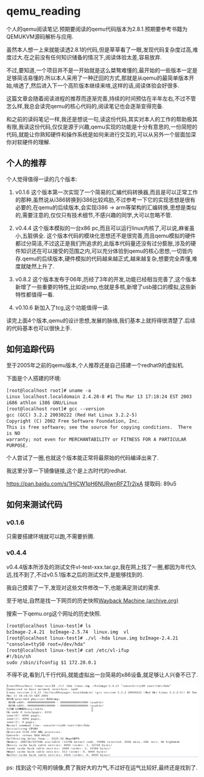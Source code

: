 # qemu_reading

个人的qemu阅读笔记.预期要阅读的qemu代码版本为2.8.1.预期要参考书籍为QEMUKVM源码解析与应用.



虽然本人想一上来就能读透2.8.1的代码,但是草草看了一眼,发现代码复杂度过高,难度过大.在之前没有任何知识储备的情况下,阅读体验太差,容易放弃.

不过,要知道,一个项目并不是一开始就是这么桀骜难懂的,最开始的一些版本一定是足够简洁易懂的.所以本人采用了一种迂回的方式,那就是从qemu的最简单版本开始,啃透了,然后进入下一个高阶版本继续来啃,这样的话,阅读体验会好很多.



这篇文章会随着阅读进程的推荐而逐渐完善,持续的时间预估在半年左右,不过不管怎么样,我总会读完qemu的核心代码的,阅读笔记也会逐渐变得完备.

和之前的读码笔记一样,我还是想说一句,读这份代码,其实对本人的工作的帮助极其有限,我读这份代码,仅仅是源于兴趣,qemu实现的功能是十分有意思的,一份简短的代码,就能让你熟知硬件和操作系统是如何来进行交互的,可以从另外一个层面加深你对软硬件的理解.

## 个人的推荐

个人觉得值得一读的几个版本:

1. v0.1.6 这个版本第一次实现了一个简易的汇编代码转换器,而且是可以正常工作的那种,虽然说从i386转换到i386比较鸡肋,不过参考一下它的实现思想是很有必要的,在qemu的后续版本,会实现i386 -> arm等架构的汇编转换,思想是类似的,需要注意的,仅仅只有技术细节,不感兴趣的同学,大可以忽略不管.
2. v0.4.4 这个版本模拟的一台x86 pc,而且可以运行linux内核了,可以说,麻雀虽小,五脏俱全. 这个版本代码的模块化思想还不是很完善,而且qemu模拟的硬件都过分简洁,不过这正是我们所追求的,此版本代码量还没有过分膨胀,涉及的硬件知识还在可以接受的范围之内,可以充分体验到qemu的核心思想,一切皆内存.qemu的后续版本,硬件模拟的代码越来越正式,越来越复杂,想要完全弄懂,难度就陡然上升了.
3. v0.8.2 这个版本发布于06年,历经了3年的开发,功能已经相当完善了,这个版本新增了一些重要的特性,比如说smp,也就是多核,新增了usb接口的模拟,这些新特性都值得一看.

4. v0.10.6 新加入了tcg,这个功能值得一读.

读完上面4个版本,qemu的设计思想,发展的脉络,我们基本上就捋得很清楚了.后续的代码基本也可以很快上手.

## 如何追踪代码

至于2005年之前的qemu版本,个人推荐还是自己搭建一个redhat9的虚拟机.

下面是个人搭建的环境:

```shell
[root@localhost root]# uname -a
Linux localhost.localdomain 2.4.20-8 #1 Thu Mar 13 17:18:24 EST 2003 i686 athlon i386 GNU/Linux
[root@localhost root]# gcc --version
gcc (GCC) 3.2.2 20030222 (Red Hat Linux 3.2.2-5)
Copyright (C) 2002 Free Software Foundation, Inc.
This is free software; see the source for copying conditions.  There is NO
warranty; not even for MERCHANTABILITY or FITNESS FOR A PARTICULAR PURPOSE.
```

个人尝试了一圈,也就这个版本能正常将最原始的代码编译出来了.

我这里分享一下镜像链接,这个是上古时代的redhat.

https://pan.baidu.com/s/1HjCW1pH6NURwnRFZTr2jxA 提取码: 89u5

## 如何来测试代码

### v0.1.6

只需要搭建环境就可以跑,不需要折腾.

### v0.4.4

v0.4.4版本所涉及的测试文件vl-test-xxx.tar.gz,我在网上找了一圈,都因为年代久远,找不到了,不过v0.5.1版本之后的测试文件,是能够找到的.

我自己摸索了一下,发现对这些文件修改一下,也能满足测试的需求.

至于地址,自然是找一下网页的历史快照[Wayback Machine (archive.org)](http://web.archive.org/)

搜索一下qemu.org这个网址的历史快照.

```shell
[root@localhost linux-test]# ls 
bzImage-2.4.21  bzImage-2.5.74  linux.img  vl
[root@localhost linux-test]# ./vl -hda linux.img bzImage-2.4.21 "console=ttyS0 root=/dev/hda"
[root@localhost linux-test]# cat /etc/vl-ifup 
#!/bin/sh
sudo /sbin/ifconfig $1 172.20.0.1
```

不得不说,看到几千行代码,就能虚拟出一台简易的x86设备,就足够让人兴奋不已了.

![image-20230430005905165](pic/image-20230430005905165.png)

ps: 找到这个可用的镜像,费了我好大的力气,不过好在运气比较好,最终还是找到了.
